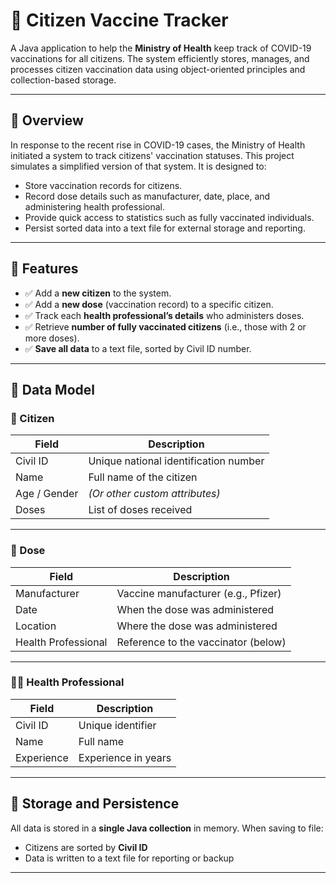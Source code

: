 # 💉 Citizen Vaccine Tracker

A Java application to help the **Ministry of Health** keep track of COVID-19 vaccinations for all citizens. The system efficiently stores, manages, and processes citizen vaccination data using object-oriented principles and collection-based storage.

---

## 📖 Overview

In response to the recent rise in COVID-19 cases, the Ministry of Health initiated a system to track citizens' vaccination statuses. This project simulates a simplified version of that system. It is designed to:

- Store vaccination records for citizens.
- Record dose details such as manufacturer, date, place, and administering health professional.
- Provide quick access to statistics such as fully vaccinated individuals.
- Persist sorted data into a text file for external storage and reporting.

---

## 🧠 Features

- ✅ Add a **new citizen** to the system.
- ✅ Add a **new dose** (vaccination record) to a specific citizen.
- ✅ Track each **health professional’s details** who administers doses.
- ✅ Retrieve **number of fully vaccinated citizens** (i.e., those with 2 or more doses).
- ✅ **Save all data** to a text file, sorted by Civil ID number.

---

## 🧾 Data Model

### 🧍 Citizen

| Field          | Description                          |
|----------------|--------------------------------------|
| Civil ID       | Unique national identification number |
| Name           | Full name of the citizen             |
| Age / Gender   | *(Or other custom attributes)*       |
| Doses          | List of doses received               |

---

### 💉 Dose

| Field            | Description                              |
|------------------|------------------------------------------|
| Manufacturer     | Vaccine manufacturer (e.g., Pfizer)      |
| Date             | When the dose was administered           |
| Location         | Where the dose was administered          |
| Health Professional | Reference to the vaccinator (below)   |

---

### 👩‍⚕️ Health Professional

| Field          | Description                              |
|----------------|------------------------------------------|
| Civil ID       | Unique identifier                        |
| Name           | Full name                                |
| Experience     | Experience in years                      |

---

## 💾 Storage and Persistence

All data is stored in a **single Java collection** in memory. When saving to file:

- Citizens are sorted by **Civil ID**
- Data is written to a text file for reporting or backup

---

